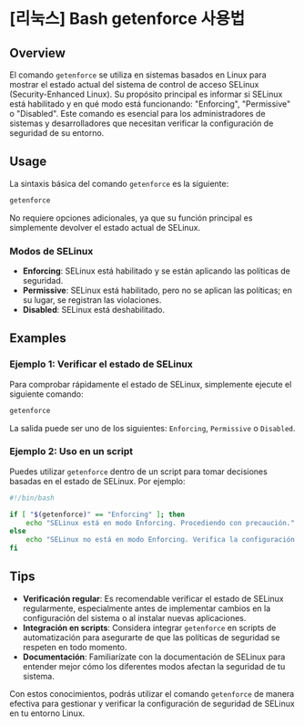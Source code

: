 # [리눅스] Bash getenforce 사용법

## Overview
El comando `getenforce` se utiliza en sistemas basados en Linux para mostrar el estado actual del sistema de control de acceso SELinux (Security-Enhanced Linux). Su propósito principal es informar si SELinux está habilitado y en qué modo está funcionando: "Enforcing", "Permissive" o "Disabled". Este comando es esencial para los administradores de sistemas y desarrolladores que necesitan verificar la configuración de seguridad de su entorno.

## Usage
La sintaxis básica del comando `getenforce` es la siguiente:

```bash
getenforce
```

No requiere opciones adicionales, ya que su función principal es simplemente devolver el estado actual de SELinux.

### Modos de SELinux
- **Enforcing**: SELinux está habilitado y se están aplicando las políticas de seguridad.
- **Permissive**: SELinux está habilitado, pero no se aplican las políticas; en su lugar, se registran las violaciones.
- **Disabled**: SELinux está deshabilitado.

## Examples
### Ejemplo 1: Verificar el estado de SELinux
Para comprobar rápidamente el estado de SELinux, simplemente ejecute el siguiente comando:

```bash
getenforce
```

La salida puede ser uno de los siguientes: `Enforcing`, `Permissive` o `Disabled`.

### Ejemplo 2: Uso en un script
Puedes utilizar `getenforce` dentro de un script para tomar decisiones basadas en el estado de SELinux. Por ejemplo:

```bash
#!/bin/bash

if [ "$(getenforce)" == "Enforcing" ]; then
    echo "SELinux está en modo Enforcing. Procediendo con precaución."
else
    echo "SELinux no está en modo Enforcing. Verifica la configuración de seguridad."
fi
```

## Tips
- **Verificación regular**: Es recomendable verificar el estado de SELinux regularmente, especialmente antes de implementar cambios en la configuración del sistema o al instalar nuevas aplicaciones.
- **Integración en scripts**: Considera integrar `getenforce` en scripts de automatización para asegurarte de que las políticas de seguridad se respeten en todo momento.
- **Documentación**: Familiarízate con la documentación de SELinux para entender mejor cómo los diferentes modos afectan la seguridad de tu sistema.

Con estos conocimientos, podrás utilizar el comando `getenforce` de manera efectiva para gestionar y verificar la configuración de seguridad de SELinux en tu entorno Linux.